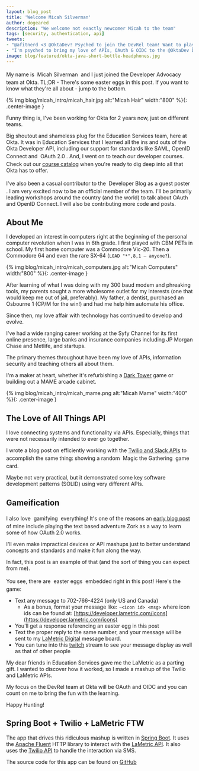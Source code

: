 ```yaml
---
layout: blog_post
title: 'Welcome Micah Silverman'
author: dogeared
description: "We welcome not exactly newcomer Micah to the team"
tags: [security, authentication, api]
tweets: 
- "@afitnerd <3 @OktaDev! Psyched to join the DevRel team! Want to play a game?"
- "I'm psyched to bring my love of APIs, OAuth & OIDC to the @OktaDev DevRel team!"
image: blog/featured/okta-java-short-bottle-headphones.jpg
---
```


<style type="text/css">
  [data-tooltip] {
      display: inline-block;
      position: relative;
      cursor: help;
      padding: 4px;
  }
  [data-tooltip]:before {
      content: attr(data-tooltip);
      display: none;
      position: absolute;
      background: #000;
      color: #fff;
      padding: 4px 8px;
      font-size: 18px;
      line-height: 1.4;
      min-width: 300px;
      text-align: center;
      border-radius: 4px;
  }
  [data-tooltip-position="left"]:before {
      top: 50%;
      -ms-transform: translateY(-50%);
      -moz-transform: translateY(-50%);
      -webkit-transform: translateY(-50%);
      transform: translateY(-50%);
  }
  [data-tooltip-position="left"]:before {
      right: 100%;
      margin-right: 6px;
  }
  [data-tooltip]:after {
      content: '';
      display: none;
      position: absolute;
      width: 0;
      height: 0;
      border-color: transparent;
      border-style: solid;
  }
  [data-tooltip-position="left"]:after {
      top: 50%;
      margin-top: -6px;
  }
  [data-tooltip-position="left"]:after {
      right: 100%;
      border-width: 6px 0 6px 6px;
      border-left-color: #000;
  }
  [data-tooltip]:hover:before,
  [data-tooltip]:hover:after {
      display: block;
      z-index: 50;
  }
</style>

My name is <span data-tooltip="(1) neat-advertisement-immune-sign" data-tooltip-position="left">Micah Silverman</span> and I just joined the Developer Advocacy team at 
Okta. TL;DR - There's some easter eggs in this post. If you want to know what they're all about - jump to the bottom.

{% img blog/micah_intro/micah_hair.jpg alt:"Micah Hair" width:"800" %}{: .center-image }

Funny thing is, I've been working for Okta for 2 years now, just on different 
teams.

Big shoutout and shameless plug for the Education Services team, here at Okta.
It was in Education Services that I learned all the ins and outs of the Okta
Developer API, including our support for standards like SAML, OpenID Connect
and <span data-tooltip="(2) exciting-mark-probable-rate" data-tooltip-position="left">OAuth 2.0</span>. And, I went on to teach our developer courses. Check out our
[course catalog](https://www.okta.com/services/training/) when you're ready to dig deep into all that Okta has to
offer.

I've also been a casual contributor to the 
<span data-tooltip="(3) hulking-page-adroit-chance" data-tooltip-position="left">Developer Blog as a guest poster</span>. 
I am very excited now to be an official member of the team. I'll be primarily
leading workshops around the country (and the world) to talk about OAuth and
OpenID Connect. I will also be contributing more code and posts.

## About Me

I developed an interest in computers right at the beginning of the personal computer revolution when I was in 6th grade. I first played with CBM PETs in school. My first home computer was a Commodore Vic-20. Then a Commodore 64 and even the rare SX-64 (```LOAD "*",8,1 – anyone?```).

{% img blog/micah_intro/micah_computers.jpg alt:"Micah Computers" width:"800" %}{: .center-image }

After learning of what I was doing with my 300 baud modem and phreaking tools, my parents sought a more wholesome outlet for my interests (one that would keep me out of jail, preferably). My father, a dentist, purchased an Osbourne 1 (CP/M for the win!) and had me help him automate his office.

Since then, my love affair with technology has continued to develop and evolve.

I've had a wide ranging career working at the Syfy Channel for its first online presence, large banks and insurance companies including JP Morgan Chase and Metlife, and startups.

The primary themes throughout have been my love of APIs, information security and teaching others all about them.

I'm a maker at heart, whether it's refurbishing a [Dark Tower](http://afitnerd.com/2011/10/16/weekend-project-fix-dark-tower/) game or building out a MAME arcade cabinet.

{% img blog/micah_intro/micah_mame.png alt:"Micah Mame" width:"400" %}{: .center-image }

## The Love of All Things API

I love connecting systems and functionality via APIs. Especially, things that 
were not necessarily intended to ever go together.

I wrote a blog post on efficiently working with the [Twilio and Slack APIs](https://www.twilio.com/blog/2017/11/solid-principles-slack-twilio.html) to
accomplish the same thing: showing a random <span data-tooltip="(4) serious-dress-smelly-quilt" data-tooltip-position="left">Magic the Gathering</span> game card.

Maybe not very practical, but it demonstrated some key software development
patterns (SOLID) using very different APIs.

## Gameification

I also love <span data-tooltip="(5) gentle-wax-plucky-metal" data-tooltip-position="left">gamifying</span> everything! It's one of the reasons an [early blog post](https://developer.okta.com/blog/2017/10/27/okta-oauth-zork) 
of mine include playing the text based adventure Zork as a way to learn some of
how OAuth 2.0 works.

I'll even make impractical devices or API mashups just to better understand
concepts and standards and make it fun along the way.

In fact, this post is an example of that (and the sort of thing you can expect 
from me).

You see, there are <span data-tooltip="(6) mere-pizzas-calm-grade" data-tooltip-position="left">easter eggs</span> embedded right in this post! Here's the game:

* Text any message to 702-766-4224 (only US and Canada)
    * As a bonus, format your message like: `-<icon id> <msg>` where icon ids can be found at: [https://developer.lametric.com/icons](https://developer.lametric.com/icons) 
* You'll get a response referencing an easter egg in this post
* Text the proper reply to the same number, and your message will be sent to my [LaMetric Digital](https://lametric.com/) message board.
* You can tune into this [twitch](https://www.twitch.tv/afitnerd) stream to see your message display as well as that of other people

My dear friends in Education Services gave me the LaMetric as a parting gift. I
wanted to discover how it worked, so I made a mashup of the Twilio and LaMetric
APIs.

My focus on the DevRel team at Okta will be OAuth and OIDC and you can count
on me to bring the fun with the learning.

Happy Hunting!

## Spring Boot + Twilio + LaMetric FTW

The app that drives this ridiculous mashup is written in [Spring Boot](https://start.spring.io). It uses the [Apache Fluent](https://hc.apache.org/httpcomponents-client-ga/tutorial/html/fluent.html) HTTP library to interact with
the [LaMetric API](). It also uses the [Twilio API](https://developer.lametric.com/) to handle the interaction via SMS.

The source code for this app can be found on [GitHub](https://github.com/dogeared/twilio-lametric)